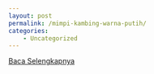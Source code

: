 ```yaml
---
layout: post
permalink: /mimpi-kambing-warna-putih/
categories:
    - Uncategorized
---
```


[Baca Selengkapnya](/10)